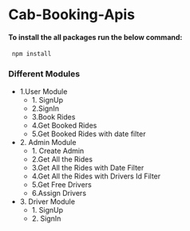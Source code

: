 # Cab-Booking-Apis

#### To install the all packages run the below command:

     npm install

### Different Modules
 <ul>
     <li>1.User Module
       <ul>
     <li>1. SignUp </li>
      <li>2.SignIn</li>
      <li>3.Book Rides</li>
      <li>4.Get Booked Rides</li>
      <li>5.Get Booked Rides with date filter</li>
      </ul>
     </li>
      <li>2. Admin Module 
        <ul>
     <li>1. Create Admin </li>
      <li>2.Get All the Rides</li>
      <li>3.Get All the Rides with Date Filter</li>
      <li>4.Get All the Rides with Drivers Id Filter</li>
      <li>5.Get Free Drivers</li>
      <li>6.Assign Drivers</li>
      </ul>
     </li>
      <li>3. Driver Module
       <ul>
       <li>1. SignUp </li>
       <li>2. SignIn </li> 
       </ul>
   </li>
 </ul>
